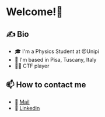# Welcome!👋

## ✍️ Bio
- 🎓 I'm a Physics Student at @Unipi
- 📌 I'm based in Pisa, Tuscany, Italy        
- 👨‍💻 CTF player

## 📫 How to contact me
- 📧 [Mail](mailto:j.martellotto@studenti.unipi.it) 
- 💼 [Linkedin](https://www.linkedin.com/in/jacopo-martellotto-baa89a258/)
